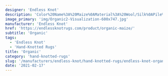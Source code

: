 ```yaml
---
designer: 'Endless Knot'
description: 'Color%20Name%3A%20Maize%0AMaterial%3A%20Wool/Silk%0APile%3A%20CutStyle%3A%20Abstract%2C%20Modern%2C%20New%20ArrivalsCollection%3A%20Hand-Knotted%20Collection'
image_primary: 'img/Organic2-Visualization-600x747.jpg'
manufacturer: 'Endless Knot'
href: 'https://endlessknotrugs.com/product/organic-maize/'
subtitle: 'Organic'
tags:
  - 'Endless Knot'
  - 'Hand-Knotted Rugs'
title: 'Organic'
category: 'hand-knotted-rugs'
slug: '/manufacturers/endless-knot/hand-knotted-rugs/endless-knot-organic'
date: '2021-02-17'
---
```

